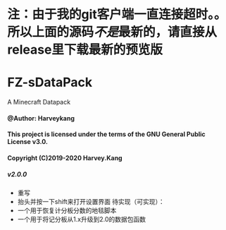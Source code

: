 # 注：由于我的git客户端一直连接超时。。所以上面的源码*不是*最新的，请直接从release里下载最新的预览版

# FZ-sDataPack
A Minecraft Datapack
#### @Author: Harveykang

#### This project is licensed under the terms of the GNU General Public License v3.0.
#### Copyright (C)2019-2020 Harvey.Kang

##### v2.0.0
- 重写
- 抬头并按一下shift来打开设置界面
待实现（可实现）：
- 一个用于恢复计分板分数的地毯脚本
- 一个用于将记分板从1.x升级到2.0的数据包函数
